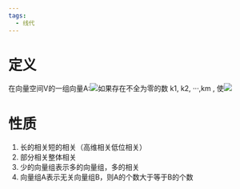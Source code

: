 ```yaml
---
tags:
  - 线代
---
```

# 定义
在向量空间V的一组向量A:![](https://bkimg.cdn.bcebos.com/formula/cd78923ad45ef3e34c8a1463ff10cebd.svg)如果存在不全为零的数 k1, k2, ···,km , 使![](https://bkimg.cdn.bcebos.com/formula/54a2ee03231a74303db77d5c19299a1c.svg)
# 性质
1. 长的相关短的相关（高维相关低位相关）
2. 部分相关整体相关
3. 少的向量组表示多的向量组，多的相关
4. 向量组A表示无关向量组B，则A的个数大于等于B的个数